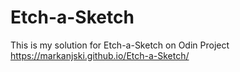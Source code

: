 # Etch-a-Sketch
This is my solution for  Etch-a-Sketch on Odin Project
https://markanjski.github.io/Etch-a-Sketch/
